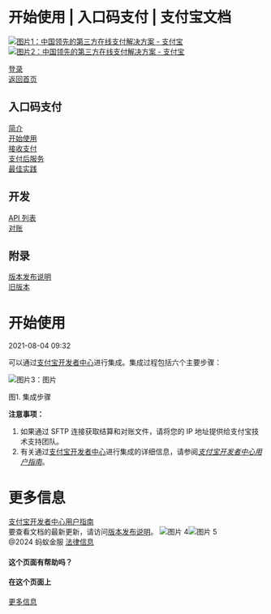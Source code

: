 开始使用 | 入口码支付 | 支付宝文档
==================

[![图片1：中国领先的第三方在线支付解决方案 - 支付宝](https://ac.alipay.com/storage/2024/3/26/d66c43c0-440d-4c97-9976-f2028a2c8c5e.svg) ![图片2：中国领先的第三方在线支付解决方案 - 支付宝](https://ac.alipay.com/storage/2024/3/26/a48bd336-aea0-4f16-bf83-616eacbb4434.svg)](/docs/)

[登录](https://global.alipay.com/ilogin/account_login.htm?goto=https%3A%2F%2Fglobal.alipay.com%2Fdocs%2Fac%2Fams_ec%2Fstart)  
[返回首页](../../)

入口码支付
----------

[简介](/docs/ac/ams_ec/introduction)  
[开始使用](/docs/ac/ams_ec/start)  
[接收支付](/docs/ac/ams_ec/acceptpayment)  
[支付后服务](/docs/ac/ams_ec/postpayment)  
[最佳实践](/docs/ac/ams_ec/bp)

开发
----

[API 列表](/docs/ac/ams_ec/apilist)  
[对账](/docs/ac/ams_ec/reconcile)

附录
----

[版本发布说明](/docs/ac/ams_ec/releasenotes)  
[旧版本](/docs/ac/ams_ec/cvgicc)

开始使用
==========

2021-08-04 09:32

可以通过[支付宝开发者中心](https://global.alipay.com/open/console/developer/app/list)进行集成。集成过程包括六个主要步骤：

![图片3：图片](https://cdn.nlark.com/yuque/0/2021/jpeg/12884741/1624529350907-79649796-be57-4506-b2fb-495195d61a94.jpeg)

图1. 集成步骤

**注意事项：**

1. 如果通过 SFTP 连接获取结算和对账文件，请将您的 IP 地址提供给支付宝技术支持团队。
2. 有关通过[支付宝开发者中心](https://global.alipay.com/open/console/developer/app/list)进行集成的详细信息，请参阅[_支付宝开发者中心用户指南_](https://global.alipay.com/doc/ams_ec/adpud)。

更多信息
==========

[支付宝开发者中心用户指南](https://global.alipay.com/docs/ac/ams_ec/adpud)  
要查看文档的最新更新，请访问[版本发布说明](https://global.alipay.com/docs/releasenotes)。
![图片 4](https://ac.alipay.com/storage/2021/5/20/19b2c126-9442-4f16-8f20-e539b1db482a.png)![图片 5](https://ac.alipay.com/storage/2021/5/20/e9f3f154-dbf0-455f-89f0-b3d4e0c14481.png)  
@2024 蚂蚁金服 [法律信息](https://global.alipay.com/docs/ac/platform/membership)  
#### 这个页面有帮助吗？  
#### 在这个页面上  
[更多信息](#RacWE "更多信息")